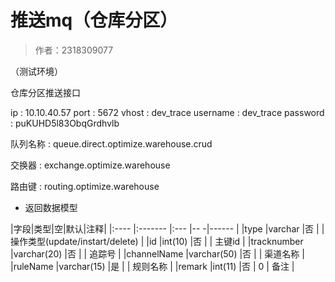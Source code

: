 # 推送mq（仓库分区）

> 作者：2318309077

（测试环境）

仓库分区推送接口

ip : 10.10.40.57
port : 5672
vhost : dev_trace
username : dev_trace
password : puKUHD5l83ObqGrdhvlb

队列名称 : queue.direct.optimize.warehouse.crud

交换器 : exchange.optimize.warehouse

路由键 : routing.optimize.warehouse

-  返回数据模型

|字段|类型|空|默认|注释|
|:----    |:-------    |:--- |-- -|------      |
|type    |varchar     |否 |  |          操作类型(update/instart/delete) |
|id    |int(10)     |否 |  |           主键id  |
|tracknumber |varchar(20) |否 |    |   追踪号  |
|channelName |varchar(50) |否   |    |   渠道名称    |
|ruleName     |varchar(15) |是   |    |    规则名称     |
|remark |int(11)     |否   | 0  |   备注  |